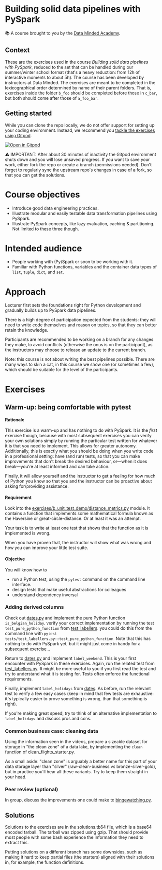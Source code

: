 # Building solid data pipelines with PySpark

  
📚 A course brought to you by the [Data Minded Academy].

## Context

These are the exercises used in the course *Building solid data pipelines with
PySpark*, reduced to the set that can be handled during our summer/winter
school format (that's a heavy reduction: from 12h of interactive moments to
about 5h).  The course has been developed by instructors at Data Minded. The
exercises are meant to be completed in the lexicographical order determined by
name of their parent folders. That is, exercises inside the folder `b_foo`
should be completed before those in `c_bar`, but both should come after those
of `a_foo_bar`.

## Getting started

While you can clone the repo locally, we do not offer support for setting up
your coding environment. Instead, we recommend you [tackle the exercises
using Gitpod][this gitpod].

[![Open in Gitpod][gitpod logo]][this gitpod]


⚠ IMPORTANT: After about 30 minutes of inactivity the Gitpod environment shuts down and
you will lose unsaved progress.  If you want to save your work, either fork the
repo or create a branch (permissions needed). Don't forget to regularly sync
the upstream repo's changes in case of a fork, so that you can get the
solutions.

# Course objectives

- Introduce good data engineering practices.
- Illustrate modular and easily testable data transformation pipelines using
  PySpark.
- Illustrate PySpark concepts, like lazy evaluation, caching & partitioning.
  Not limited to these three though.

# Intended audience

- People working with (Py)Spark or soon to be working with it.
- Familiar with Python functions, variables and the container data types of
  `list`, `tuple`, `dict`, and `set`.

# Approach

Lecturer first sets the foundations right for Python development and
gradually builds up to PySpark data pipelines.

There is a high degree of participation expected from the students: they
will need to write code themselves and reason on topics, so that they can
better retain the knowledge. 
  
Participants are recommended to be working on a branch for any changes they
make, to avoid conflicts (otherwise the onus is on the participant), as the
instructors may choose to release an update to the current branch.

Note: this course is not about writing the best pipelines possible. There are
many ways to skin a cat, in this course we show one (or sometimes a few), which
should be suitable for the level of the participants.

# Exercises

## Warm-up: being comfortable with pytest

#### Rationale

This exercise is a warm-up and has nothing to do with PySpark. It is the
_first_ exercise though, because with most subsequent exercises you can verify
your own solutions simply by running the particular test written for whatever
it is that you need to implement. This allows for greater autonomy.
Additionally, this is exactly what you should be doing when you write code in a
professional setting: have (and run) tests, so that you can make improvements
that don't break the desired behaviour, or—when it does break—you're at least
informed and can take action.

Finally, it will allow yourself and the instructor to get a feeling for how
much of Python you know so that you and the instructor can be proactive about
asking for/providing assistance.

#### Requirement

Look into the
[exercises/b_unit_test_demo/distance_metrics.py](exercises/b_unit_test_demo/distance_metrics.py)
module. It contains a function that implements some mathematical formula known
as the Haversine or great-circle-distance. Or at least it was an attempt. 

Your task is to write at least one test that shows that the function as it is
implemented is wrong. 

When you have proven that, the instructor will show what was wrong and how you
can improve your little test suite.

#### Objective

You will know how to

- run a Python test, using the `pytest` command on the command line interface.
- design tests that make useful abstractions for colleagues
- understand dependency inversal

### Adding derived columns

Check out [dates.py](exercises/c_labellers/dates.py) and implement the pure
Python function `is_belgian_holiday`. verify your correct implementation by
running the test `test_pure_python_function` from
[test_labellers](tests/test_labellers.py). you could do this from the command
line with `pytest tests/test_labellers.py::test_pure_python_function`. Note that this has nothing to do with PySpark yet, but it might just come in handy for a subsequent exercise…

Return to [dates.py](exercises/c_labellers/dates.py) and implement
`label_weekend`. This is your first encounter with PySpark in these exercises.
Again, run the related test from [test_labellers.py](tests/test_labellers.py).
It might be more useful to you if you first read the test and try to understand
what it is testing for. Tests often enforce the functional requirements.

Finally, implement `label_holidays` from [dates](exercises/c_labellers/dates.py). 
As before, run the relevant test to verify a few easy cases (keep in mind that 
few tests are exhaustive: it's typically easier to prove something is wrong, 
than that something is right).

If you're making great speed, try to think of an alternative implementation 
to `label_holidays` and discuss pros and cons.

### Common business case: cleaning data

Using the information seen in the videos, prepare a sizeable dataset for 
storage in "the clean zone" of a data lake, by implementing the `clean` 
function of [clean_flights_starter.py](exercises/h_cleansers/clean_flights_starter.py).

As a small aside: "clean zone" is arguably a better name for this part of your
data storage layer than "silver" (raw-clean-business vs bronze-silver-gold),
but in practice you'll hear all these variants. Try to keep them straight in
your head.

### Peer review (optional)

In group, discuss the improvements one could make to 
[bingewatching.py](./exercises/d_code_review/bingewatching.py).

## Solutions

Solutions to the exercises are in the solutions.tb64 file, which is a base64
encoded tarball. The tarball was zipped using gzip. That should provide most
people with some bash experience the information they need to extract this.

Putting solutions on a different branch has some downsides, such as making it
hard to keep partial files (the starters) aligned with their solutions in, for
example, the function definitions.

[this gitpod]: https://gitpod.io/#https://github.com/jgrujic/effective_pyspark
[gitpod logo]: https://gitpod.io/button/open-in-gitpod.svg
[Data Minded Academy]: https://www.dataminded.academy/
